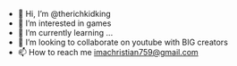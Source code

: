- 👋 Hi, I’m @therichkidking
- 👀 I’m interested in games
- 🌱 I’m currently learning ...
- 💞️ I’m looking to collaborate on youtube with BIG creators 
- 📫 How to reach me imachristian759@gmail.com
